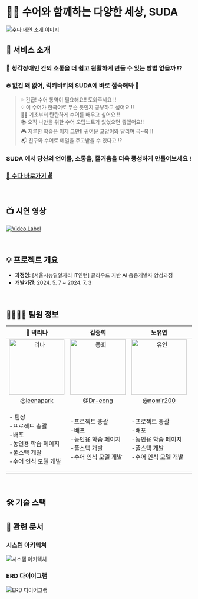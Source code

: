 # 🧏‍♂️ 수어와 함께하는 다양한 세상, SUDA

[![수다 메인 소개 이미지](https://github.com/luckybiki/suda_pub/assets/77850103/9a8df97d-c173-4bd7-9317-4262a7c710b7)](http://suda.my)

## 📢 서비스 소개

<!-- ### 👄 **말로 소통** 🤘 **손으로 소통** 🖋️ **글로 소통 ,** 우리는 다양한 방법으로 소통해요 -->

### 🤔 **청각장애인 간의 소통을 더 쉽고 원활하게 만들 수 있는 방법 없을까** ⁉️

### 🔥 없긴 왜 없어, 럭키비키의 SUDA에 바로 접속해봐 🥴

<!-- ### 🌟 **여기, SUDA에서 모두 해결할 수 있어요! 🚀** -->

> 💦 긴급! 수어 통역이 필요해요!! 도와주세요 !!<br>
> 💡 이 수어가 한국어로 무슨 뜻인지 공부하고 싶어요 !!<br>
> 🧏‍♀️ 기초부터 탄탄하게 수어를 배우고 싶어요 !!<br>
> 📚 오직 나만을 위한 수어 오답노트가 있었으면 좋겠어요!!<br>
> 🎮 지루한 학습은 이제 그만!! 귀여운 고양이와 달리며 극~복 !!<br>
> 📬 친구와 수어로 메일을 주고받을 수 있다고 !?<br>

### SUDA 에서 당신의 언어를, 소통을, 즐거움을 더욱 풍성하게 만들어보세요 !

### [🤘 수다 바로가기 ✌️](https://www.youtube.com/watch?v=FhA37Sw4j8w)

<br>

## 📺 시연 영상

[![Video Label](http://img.youtube.com/vi/PxzCNXYxk5c/0.jpg)](https://www.youtube.com/watch?v=PxzCNXYxk5c)

<br>

## 💡 프로젝트 개요

- **과정명**: [서울시뉴딜일자리 IT인턴] 클라우드 기반 AI 응용개발자 양성과정
- **개발기간**: 2024. 5. 7 ~ 2024. 7. 3

<br>

## 👨‍👩‍👦‍👦 팀원 정보

|                                                                 👑 박리나                                                                  |                                                                   김종회                                                                   |                                                                   노유연                                                                   |                                                                   박지은                                                                   |                                                                   최정원                                                                   |
| :----------------------------------------------------------------------------------------------------------------------------------------: | :----------------------------------------------------------------------------------------------------------------------------------------: | :----------------------------------------------------------------------------------------------------------------------------------------: | :----------------------------------------------------------------------------------------------------------------------------------------: | :----------------------------------------------------------------------------------------------------------------------------------------: |
| <img alt="리나" src="https://github.com/luckybiki/suda_pub/assets/77850103/6d0556ba-ee9a-4099-b926-90f9f969e887" height="150" width="150"> | <img alt="종회" src="https://github.com/luckybiki/suda_pub/assets/77850103/aeff9a5d-ea3f-42bb-8090-a5dad7e1e3f7" height="150" width="150"> | <img alt="유연" src="https://github.com/luckybiki/suda_pub/assets/77850103/e8f3c3e8-27ff-49b5-b2e7-2aa3a85adc52" height="150" width="150"> | <img alt="지은" src="https://github.com/luckybiki/suda_pub/assets/77850103/14d5a464-3334-4213-9acf-4e855c84bd62" height="150" width="150"> | <img alt="정원" src="https://github.com/luckybiki/suda_pub/assets/77850103/2bc89e89-7f2e-49be-b854-0648fbb96b6d" height="150" width="150"> |
|                                                 [@leenapark](https://github.com/leenapark)                                                 |                                                   [@Dr-eong](https://github.com/Dr-eong)                                                   |                                                  [@nomir200](https://github.com/nomir200)                                                  |                                             [@jerrynicework](https://github.com/jerrynicework)                                             |                                                    [@jwc406](https://github.com/jwc406)                                                    |
|            <p align="left">- 팀장<br>-프로젝트 총괄<br>-배포<br>-농인용 학습 페이지<br>-풀스택 개발<br>-수어 인식 모델 개발</p>            |                 <p align="left">-프로젝트 총괄<br>-배포<br>-농인용 학습 페이지<br>-풀스택 개발<br>-수어 인식 모델 개발</p>                 |                 <p align="left">-프로젝트 총괄<br>-배포<br>-농인용 학습 페이지<br>-풀스택 개발<br>-수어 인식 모델 개발</p>                 |                 <p align="left">-프로젝트 총괄<br>-배포<br>-농인용 학습 페이지<br>-풀스택 개발<br>-수어 인식 모델 개발</p>                 |                 <p align="left">-프로젝트 총괄<br>-배포<br>-농인용 학습 페이지<br>-풀스택 개발<br>-수어 인식 모델 개발</p>                 |

<br>

## 🛠️ 기술 스택

## 📝 관련 문서

### 시스템 아키텍쳐

<img alt="시스템 아키텍처" src="https://github.com/luckybiki/suda_pub/assets/77850103/70564f40-d817-481c-9e01-8b9ba61ac5a9">

### ERD 다이어그램

<img alt="ERD 다이어그램" src="https://github.com/luckybiki/suda_pub/assets/77850103/fd121fa3-2ae2-4318-9709-16a01912b035">
